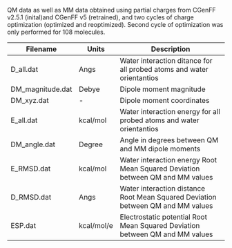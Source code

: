 QM data as well as MM data obtained using partial charges from CGenFF v2.5.1 (inital)and CGenFF v5 (retrained), and two cycles of charge optimization (optimized and reoptimized). Second cycle of optimization was only performed for 108 molecules.

| Filename         | Units      | Description                                                                     | 
|------------------|------------|---------------------------------------------------------------------------------|  
| D_all.dat        | Angs       | Water interaction ditance for all probed atoms and water orientantios           |  
| DM_magnitude.dat | Debye      | Dipole moment magnitude                                                         |                    
| DM_xyz.dat       | -          | Dipole moment coordinates                                                       | 
| E_all.dat        | kcal/mol   | Water interaction energy for all probed atoms and water orientantios            |  
| DM_angle.dat     | Degree     | Angle in degrees between QM and MM dipole moments                               |
| E_RMSD.dat       | kcal/mol   | Water interaction energy Root Mean Squared Deviation between QM and MM values   |
| D_RMSD.dat       | Angs       | Water interaction distance Root Mean Squared Deviation between QM and MM values |
| ESP.dat          | kcal/mol/e | Electrostatic potential Root Mean Squared Deviation between QM and MM values    |

